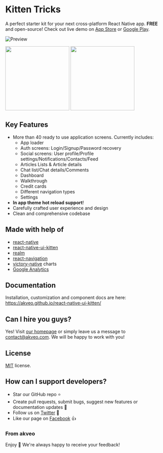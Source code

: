 # Kitten Tricks

A perfect starter kit for your next cross-platform React Native app. **FREE** and open-source! Check out live demo on [App Store](https://itunes.apple.com/us/app/kitten-tricks/id1246143230) or [Google Play](https://play.google.com/store/apps/details?id=com.akveo.kittenTricks).

![Preview](http://i.imgur.com/wgod3bf.jpg)

<a href="https://itunes.apple.com/us/app/kitten-tricks/id1246143230" alt="App Store"><img src="http://i.imgur.com/7IxtMV0.png" width="200"/></a> <a href="https://play.google.com/store/apps/details?id=com.akveo.kittenTricks" alt="Google play"><img src="http://i.imgur.com/pxFfB0S.png" width="200"/></a>


## Key Features
- More than 40 ready to use application screens. Currently includes:
  - App loader
  - Auth screens: Login/Signup/Password recovery
  - Social screens: User profile/Profile settings/Notifications/Contacts/Feed
  - Articles Lists & Article details
  - Chat list/Chat details/Comments
  - Dashboard
  - Walkthrough
  - Credit cards
  - Different navigation types
  - Settings
- **In app theme hot reload support**!
- Carefully crafted user experience and design
- Clean and comprehensive codebase

## Made with help of
- [react-native](https://github.com/facebook/react-native)
- [react-native-ui-kitten](https://github.com/akveo/react-native-ui-kitten)
- [realm](https://github.com/realm/realm-js)
- [react-navigation](https://github.com/react-community/react-navigation)
- [victory-native](https://github.com/FormidableLabs/victory-native) charts
- [Google Analytics](https://github.com/idehub/react-native-google-analytics-bridge)

## Documentation
Installation, customization and component docs are here: https://akveo.github.io/react-native-ui-kitten/

## Can I hire you guys?
Yes!  Visit [our homepage](http://akveo.com/) or simply leave us a message to [contact@akveo.com](mailto:contact@akveo.com). We will be happy to work with you!

## License
[MIT](LICENSE.txt) license.

## How can I support developers?
- Star our GitHub repo :star:
- Create pull requests, submit bugs, suggest new features or documentation updates :wrench:
- Follow us on [Twitter](https://twitter.com/akveo_inc) :feet:
- Like our page on [Facebook](https://www.facebook.com/akveo/) :thumbsup:


### From akveo

Enjoy :metal:
We're always happy to receive your feedback!
